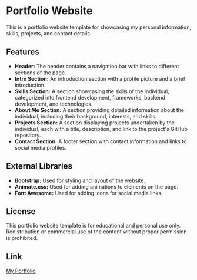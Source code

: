 # Portfolio Website

This is a portfolio website template for showcasing my personal information, skills, projects, and contact details.

## Features
- **Header:** The header contains a navigation bar with links to different sections of the page.
- **Intro Section:** An introduction section with a profile picture and a brief introduction.
- **Skills Section:** A section showcasing the skills of the individual, categorized into frontend development, frameworks, backend development, and technologies.
- **About Me Section:** A section providing detailed information about the individual, including their background, interests, and skills.
- **Projects Section:** A section displaying projects undertaken by the individual, each with a title, description, and link to the project's GitHub repository.
- **Contact Section:** A footer section with contact information and links to social media profiles.

## External Libraries
- **Bootstrap:** Used for styling and layout of the website.
- **Animate.css:** Used for adding animations to elements on the page.
- **Font Awesome:** Used for adding icons for social media links.

## License
This portfolio website template is for educational and personal use only. Redistribution or commercial use of the content without proper permission is prohibited.

## Link
[My Portfolio]()
